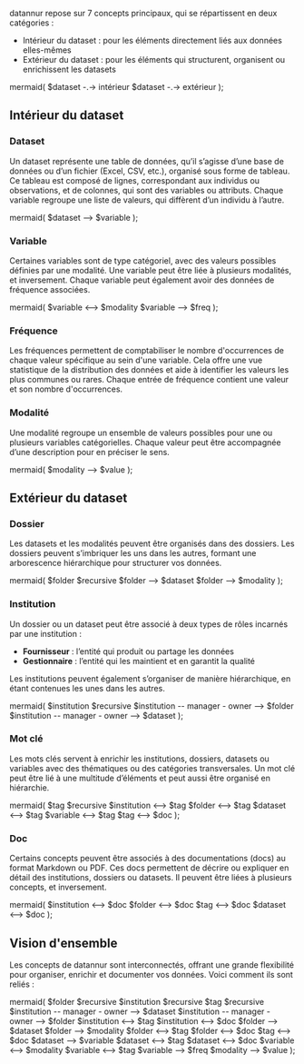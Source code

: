 datannur repose sur 7 concepts principaux, qui se répartissent en deux catégories :

- Intérieur du dataset : pour les éléments directement liés aux données elles-mêmes
- Extérieur du dataset : pour les éléments qui structurent, organisent ou enrichissent les datasets

mermaid(
$dataset -.-> intérieur
$dataset -.-> extérieur
);

## Intérieur du dataset

### Dataset

Un dataset représente une table de données, qu’il s’agisse d’une base de données ou d’un fichier (Excel, CSV, etc.), organisé sous forme de tableau. Ce tableau est composé de lignes, correspondant aux individus ou observations, et de colonnes, qui sont des variables ou attributs. Chaque variable regroupe une liste de valeurs, qui diffèrent d’un individu à l’autre.

mermaid( $dataset --> $variable );

### Variable

Certaines variables sont de type catégoriel, avec des valeurs possibles définies par une modalité. Une variable peut être liée à plusieurs modalités, et inversement. Chaque variable peut également avoir des données de fréquence associées.

mermaid(
$variable <--> $modality
$variable --> $freq
);

### Fréquence

Les fréquences permettent de comptabiliser le nombre d'occurrences de chaque valeur spécifique au sein d'une variable. Cela offre une vue statistique de la distribution des données et aide à identifier les valeurs les plus communes ou rares. Chaque entrée de fréquence contient une valeur et son nombre d'occurrences.

### Modalité

Une modalité regroupe un ensemble de valeurs possibles pour une ou plusieurs variables catégorielles. Chaque valeur peut être accompagnée d’une description pour en préciser le sens.

mermaid( $modality --> $value );

## Extérieur du dataset

### Dossier

Les datasets et les modalités peuvent être organisés dans des dossiers. Les dossiers peuvent s’imbriquer les uns dans les autres, formant une arborescence hiérarchique pour structurer vos données.

mermaid(
$folder $recursive
$folder --> $dataset
$folder --> $modality
);

### Institution

Un dossier ou un dataset peut être associé à deux types de rôles incarnés par une institution :

- **Fournisseur** : l’entité qui produit ou partage les données
- **Gestionnaire** : l’entité qui les maintient et en garantit la qualité

Les institutions peuvent également s’organiser de manière hiérarchique, en étant contenues les unes dans les autres.

mermaid(
$institution $recursive
$institution -- manager - owner --> $folder
$institution -- manager - owner --> $dataset
);

### Mot clé

Les mots clés servent à enrichir les institutions, dossiers, datasets ou variables avec des thématiques ou des catégories transversales. Un mot clé peut être lié à une multitude d’éléments et peut aussi être organisé en hiérarchie.

mermaid(
$tag $recursive
$institution <--> $tag
$folder <--> $tag
$dataset <--> $tag
$variable <--> $tag
$tag <--> $doc
);

### Doc

Certains concepts peuvent être associés à des documentations (docs) au format Markdown ou PDF. Ces docs permettent de décrire ou expliquer en détail des institutions, dossiers ou datasets. Il peuvent être liées à plusieurs concepts, et inversement.

mermaid(
$institution <--> $doc
$folder <--> $doc
$tag <--> $doc
$dataset <--> $doc
);

## Vision d'ensemble

Les concepts de datannur sont interconnectés, offrant une grande flexibilité pour organiser, enrichir et documenter vos données. Voici comment ils sont reliés :

mermaid(
$folder $recursive
$institution $recursive
$tag $recursive
$institution -- manager - owner --> $dataset
$institution -- manager - owner --> $folder
$institution <--> $tag
$institution <--> $doc
$folder --> $dataset
$folder --> $modality
$folder <--> $tag
$folder <--> $doc
$tag <--> $doc
$dataset --> $variable
$dataset <--> $tag
$dataset <--> $doc
$variable <--> $modality
$variable <--> $tag
$variable --> $freq
$modality --> $value
);

